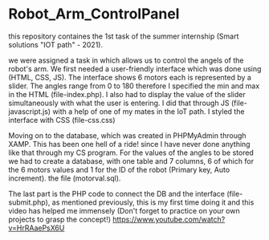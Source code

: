 # Robot_Arm_ControlPanel
 this repository containes the 1st task of the summer internship (Smart solutions "IOT path" - 2021).
 

we were assigned a task in which allows us to control the angels of the robot's arm.
We first needed a user-friendly interface which was done using (HTML, CSS, JS). The interface shows 6 motors each is represented by a slider.
The angles range from 0 to 180 therefore I specified the min and max in the HTML (file-index.php). I also had to display the value of the slider simultaneously with what the user is entering. I did that through JS (file-javascript.js) with a help of one of my mates in the IoT path.
I styled the interface with CSS (file-css.css)

Moving on to the database, which was created in PHPMyAdmin through XAMP. This has been one hell of a ride! since I have never done anything like that through my CS program.
For the values of the angles to be stored we had to create a database, with one table and 7 columns, 6 of which for the 6 motors values and 1 for the ID of the robot (Primary key, Auto increment). the file (motorval.sql).

The last part is the PHP code to connect the DB and the interface (file-submit.php), as mentioned previously, this is my first time doing it and this video has helped me immensely (Don't forget to practice on your own projects to grasp the concept!)
 https://www.youtube.com/watch?v=HrRAaePsX6U
 
 
 
